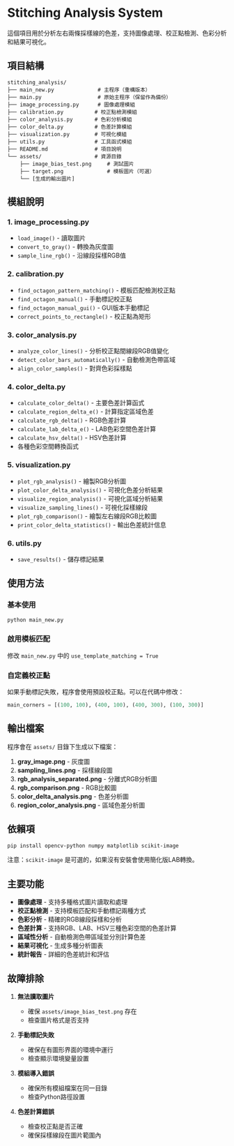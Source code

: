 # Stitching Analysis System

這個項目用於分析左右兩條採樣線的色差，支持圖像處理、校正點檢測、色彩分析和結果可視化。

## 項目結構

```
stitching_analysis/
├── main_new.py              # 主程序（重構版本）
├── main.py                  # 原始主程序（保留作為備份）
├── image_processing.py      # 圖像處理模組
├── calibration.py          # 校正點檢測模組
├── color_analysis.py       # 色彩分析模組
├── color_delta.py          # 色差計算模組
├── visualization.py        # 可視化模組
├── utils.py                # 工具函式模組
├── README.md               # 項目說明
└── assets/                 # 資源目錄
    ├── image_bias_test.png     # 測試圖片
    ├── target.png              # 模板圖片（可選）
    └── [生成的輸出圖片]
```

## 模組說明

### 1. image_processing.py
- `load_image()` - 讀取圖片
- `convert_to_gray()` - 轉換為灰度圖
- `sample_line_rgb()` - 沿線段採樣RGB值

### 2. calibration.py
- `find_octagon_pattern_matching()` - 模板匹配檢測校正點
- `find_octagon_manual()` - 手動標記校正點
- `find_octagon_manual_gui()` - GUI版本手動標記
- `correct_points_to_rectangle()` - 校正點為矩形

### 3. color_analysis.py
- `analyze_color_lines()` - 分析校正點間線段RGB值變化
- `detect_color_bars_automatically()` - 自動檢測色帶區域
- `align_color_samples()` - 對齊色彩採樣點

### 4. color_delta.py
- `calculate_color_delta()` - 主要色差計算函式
- `calculate_region_delta_e()` - 計算指定區域色差
- `calculate_rgb_delta()` - RGB色差計算
- `calculate_lab_delta_e()` - LAB色彩空間色差計算
- `calculate_hsv_delta()` - HSV色差計算
- 各種色彩空間轉換函式

### 5. visualization.py
- `plot_rgb_analysis()` - 繪製RGB分析圖
- `plot_color_delta_analysis()` - 可視化色差分析結果
- `visualize_region_analysis()` - 可視化區域分析結果
- `visualize_sampling_lines()` - 可視化採樣線段
- `plot_rgb_comparison()` - 繪製左右線段RGB比較圖
- `print_color_delta_statistics()` - 輸出色差統計信息

### 6. utils.py
- `save_results()` - 儲存標記結果

## 使用方法

### 基本使用
```bash
python main_new.py
```

### 啟用模板匹配
修改 `main_new.py` 中的 `use_template_matching = True`

### 自定義校正點
如果手動標記失敗，程序會使用預設校正點。可以在代碼中修改：
```python
main_corners = [(100, 100), (400, 100), (400, 300), (100, 300)]
```

## 輸出檔案

程序會在 `assets/` 目錄下生成以下檔案：

1. **gray_image.png** - 灰度圖
2. **sampling_lines.png** - 採樣線段圖
3. **rgb_analysis_separated.png** - 分離式RGB分析圖
4. **rgb_comparison.png** - RGB比較圖
5. **color_delta_analysis.png** - 色差分析圖
6. **region_color_analysis.png** - 區域色差分析圖

## 依賴項

```bash
pip install opencv-python numpy matplotlib scikit-image
```

注意：`scikit-image` 是可選的，如果沒有安裝會使用簡化版LAB轉換。

## 主要功能

- **圖像處理** - 支持多種格式圖片讀取和處理
- **校正點檢測** - 支持模板匹配和手動標記兩種方式
- **色彩分析** - 精確的RGB線段採樣和分析
- **色差計算** - 支持RGB、LAB、HSV三種色彩空間的色差計算
- **區域性分析** - 自動檢測色帶區域並分別計算色差
- **結果可視化** - 生成多種分析圖表
- **統計報告** - 詳細的色差統計和評估

## 故障排除

1. **無法讀取圖片**
   - 確保 `assets/image_bias_test.png` 存在
   - 檢查圖片格式是否支持

2. **手動標記失敗**
   - 確保在有圖形界面的環境中運行
   - 檢查顯示環境變量設置

3. **模組導入錯誤**
   - 確保所有模組檔案在同一目錄
   - 檢查Python路徑設置

4. **色差計算錯誤**
   - 檢查校正點是否正確
   - 確保採樣線段在圖片範圍內 